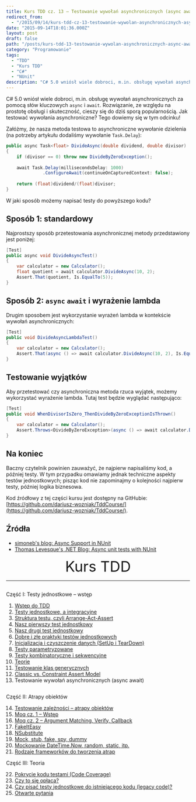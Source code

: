 ```yaml
---
title: Kurs TDD cz. 13 — Testowanie wywołań asynchronicznych (async await)
redirect_from: 
  - "/2015/09/14/kurs-tdd-cz-13-testowanie-wywolan-asynchronicznych-async-await/"
date: "2015-09-14T18:01:36.000Z"
layout: post
draft: false
path: "/posts/kurs-tdd-13-testowanie-wywolan-asynchronicznych-async-await"
category: "Programowanie"
tags:
  - "TDD"
  - "Kurs TDD"
  - "C#"
  - "NUnit"
description: "C# 5.0 wniósł wiele dobroci, m.in. obsługę wywołań asynchronicznych za pomocą słów kluczowych async i await. Rozwiązanie, ze względu na prostotę obsługi i skuteczność, cieszy się do dziś sporą popularnością. Jak testować wywołania asynchroniczne? Tego dowiemy się w tym odcinku!"
---
```


C# 5.0 wniósł wiele dobroci, m.in. obsługę wywołań asynchronicznych za pomocą słów kluczowych `async` i `await`. Rozwiązanie, ze względu na prostotę obsługi i skuteczność, cieszy się do dziś sporą popularnością. Jak testować wywołania asynchroniczne? Tego dowiemy się w tym odcinku!

Załóżmy, że nasza metoda testowa to asynchroniczne wywołanie dzielenia (na potrzeby artykułu dodaliśmy wywołanie `Task.Delay`): 

```csharp
public async Task<float> DivideAsync(double dividend, double divisor)
{
    if (divisor == 0) throw new DivideByZeroException();
 
    await Task.Delay(millisecondsDelay: 1000)
              .ConfigureAwait(continueOnCapturedContext: false);
 
    return (float)dividend/(float)divisor;
}
```

 W jaki sposób możemy napisać testy do powyższego kodu?

## Sposób 1: standardowy

Najprostszy sposób przetestowania asynchronicznej metody przedstawiony jest poniżej: 
```csharp
[Test]
public async void DivideAsyncTest()
{
    var calculator = new Calculator();
    float quotient = await calculator.DivideAsync(10, 2);
    Assert.That(quotient, Is.EqualTo(5));
}
```

## Sposób 2: `async` `await` i wyrażenie lambda

Drugim sposobem jest wykorzystanie wyrażeń lambda w kontekście wywołań asynchronicznych: 

```csharp
[Test]
public void DivideAsyncLambdaTest()
{
    var calculator = new Calculator();
    Assert.That(async () => await calculator.DivideAsync(10, 2), Is.EqualTo(5));
}
```
## Testowanie wyjątków

Aby przetestować czy asynchroniczna metoda rzuca wyjątek, możemy wykorzystać wyrażenie lambda. Tutaj test będzie wyglądać następująco: 

```csharp
[Test]
public void WhenDivisorIsZero_ThenDivideByZeroExceptionIsThrown()
{
    var calculator = new Calculator();
    Assert.Throws<DivideByZeroException>(async () => await calculator.DivideAsync(10, 0));
}
```

## Na koniec

Baczny czytelnik powinien zauważyć, że najpierw napisaliśmy kod, a później testy. W tym przypadku omawiamy jednak techniczne aspekty testów jednostkowych; pisząc kod nie zapominajmy o kolejności najpierw testy, później logika biznesowa.

Kod źródłowy z tej części kursu jest dostępny na GitHubie: [https://github.com/dariusz-wozniak/TddCourse/](https://github.com/dariusz-wozniak/TddCourse/).

## Źródła

*   [simoneb's blog: Async Support in NUnit](http://simoneb.github.io/blog/2013/01/19/async-support-in-nunit/)
*   [Thomas Levesque's .NET Blog: Async unit tests with NUnit](http://www.thomaslevesque.com/2015/02/01/async-unit-tests-with-nunit/)


<!-- tdd-course-infobox-start -->
<div class="boxBorder">

<div style="text-align: center; font-size: 40px">Kurs TDD</div>

----

<div class="row">
<div class="column">

Część I: Testy jednostkowe – wstęp

1. [Wstęp do TDD](/posts/kurs-tdd-1-wstep/)
2. [Testy jednostkowe, a integracyjne](/posts/kurs-tdd-2-testy-jednostkowe-a-testy-integracyjne/)
3. [Struktura testu, czyli Arrange-Act-Assert](/posts/kurs-tdd-3-struktura-test-czyli-arrange-act-assert)
4. [Nasz pierwszy test jednostkowy](/posts/kurs-tdd-4-nasz-pierwszy-test-jednostkowy)
5. [Nasz drugi test jednostkowy](/posts/kurs-tdd-5-nasz-drugi-test-jednostkowy)
6. [Dobre i złe praktyki testów jednostkowych](/posts/kurs-tdd-6-dobre-i-zle-praktyki-testow-jednostkowych)
7. [Inicjalizacja i czyszczenie danych (SetUp i TearDown)](/posts/kurs-tdd-7-inicjalizacja-i-czyszczenie-danych-setup-i-teardown/)
8. [Testy parametryzowane](/posts/kurs-tdd-8-testy-parametryzowane)
9. [Testy kombinatoryczne i sekwencyjne](/posts/kurs-tdd-9-testy-kombinatoryczne-i-sekwencyjne)
10. [Teorie](/posts/kurs-tdd-10-teorie)
11. [Testowanie klas generycznych](/posts/kurs-tdd-11-testowanie-klas-generycznych)
12. [Classic vs. Constraint Assert Model](/posts/kurs-tdd-12-classic-vs-constraint-assert-model)
13. Testowanie wywołań asynchronicznych (async await)

</div>

<div class="column">

Część II: Atrapy obiektów

14. [Testowanie zależności – atrapy obiektów](/posts/kurs-tdd-14-testowanie-zaleznosci-atrapy-obiektow)
2. [Moq cz. 1 – Wstęp](/posts/kurs-tdd-15-wstep-do-moq)
3. [Moq cz. 2 – Argument Matching, Verify, Callback](/posts/kurs-tdd-16-zaawansowane-techniki-moq-argument-matching-verify-callback)
4. [FakeItEasy](/posts/kurs-tdd-17-fakeiteasy)
5. [NSubstitute](/posts/kurs-tdd-18-nsubstitute)
6. [Mock, stub, fake, spy, dummy](/posts/kurs-tdd-19-mock-stub-fake-spy-dummy)
7. [Mockowanie DateTime.Now, random, static, itp.](/posts/kurs-tdd-20-mockowanie-datetime-now-random-static-itp)
8. [Rodzaje frameworków do tworzenia atrap](/posts/kurs-tdd-21-rodzaje-frameworkow-do-tworzenia-atrap/)

Część III: Teoria

22. [Pokrycie kodu testami (Code Coverage)](/posts/kurs-tdd-22-pokrycie-kodu-testami-code-coverage/)
1. [Czy to się opłaca?](/posts/kurs-tdd-23-czy-to-sie-oplaca/)
1. [Czy pisać testy jednostkowe do istniejącego kodu (legacy code)?](/posts/kurs-tdd-24-czy-pisac-testy-jednostkowe-do-istniejacego-kodu-legacy-code/)
1. [Otwarte pytania](/posts/kurs-tdd-25-otwarte-pytania/)

</div>
</div>
</div>
<!-- tdd-course-infobox-end -->